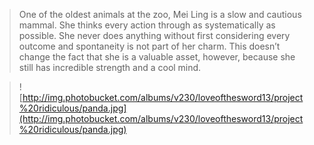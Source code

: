 > One of the oldest animals at the zoo, Mei Ling is a slow and cautious mammal. She thinks every action through as systematically as possible.  She never does anything without first considering every outcome and spontaneity is not part of her charm.  This doesn’t change the fact that she is a valuable asset, however, because she still has incredible strength and a cool mind.

> ![http://img.photobucket.com/albums/v230/loveofthesword13/project%20ridiculous/panda.jpg](http://img.photobucket.com/albums/v230/loveofthesword13/project%20ridiculous/panda.jpg)